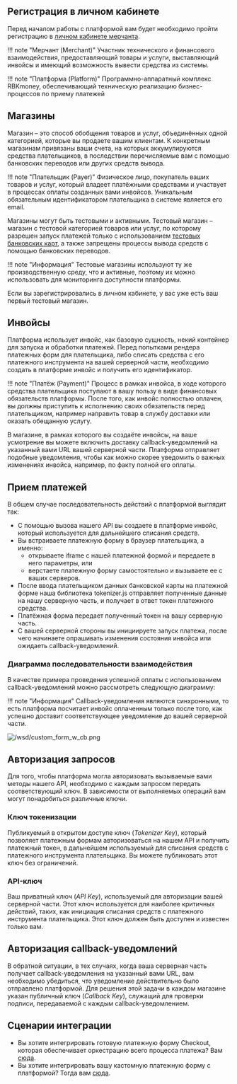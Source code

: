 ## Регистрация в личном кабинете

Перед началом работы с платформой вам будет необходимо пройти регистрацию в [личном кабинете мерчанта](https://dashboard.rbk.money/). 

!!! note "Мерчант (Merchant)"
    Участник технического и финансового взаимодействия, предоставляющий товары и услуги, выставляющий инвойсы и имеющий возможность вывести средства из системы.

!!! note "Платформа (Platform)"
    Программно-аппаратный комплекс RBKmoney, обеспечивающий техническую реализацию бизнес-процессов по приему платежей

## Магазины

Магазин – это способ обобщения товаров и услуг, объединённых одной категорией, которые вы продаете вашим клиентам. К конкретным магазинам привязаны ваши счета, на которых аккумулируются средства плательщиков, в последствии перечисляемые вам с помощью банковских переводов или других средств вывода.

!!! note "Плательщик (Payer)"
    Физическое лицо, покупатель ваших товаров и услуг, который владеет платёжными средствами и участвует в процессах оплаты созданных вами инвойсов. Уникальным обязательным идентификатором плательщика в системе является его email.

Магазины могут быть тестовыми и активными. Тестовый магазин – магазин с тестовой категорией товаров или услуг, по которому разрешен запуск платежей только с использованием [тестовых банковских карт](/integrations/testcards/), а также запрещены процессы вывода средств с помощью банковских переводов.

!!! note "Информация"
    Тестовые магазины используют ту же производственную среду, что и активные, поэтому их можно использовать для мониторинга доступности платформы.

Если вы зарегистрировались в личном кабинете, у вас уже есть ваш первый тестовый магазин.

## Инвойсы

Платформа использует инвойс, как базовую сущность, некий контейнер для запуска и обработки платежей. Перед попытками рендера платежных форм для плательщика, либо списать средства с его платежного инструмента на вашей серверной части, необходимо создать в платформе инвойс и получить его идентификатор.

!!! note "Платёж (Payment)"
    Процесс в рамках инвойса, в ходе которого средства плательщика поступают в вашу пользу в виде финансовых обязательств платформы. После того, как инвойс полностью оплачен, вы должны приступить к исполнению своих обязательств перед плательщиком, например направить товар в службу доставки или оказать обещанную услугу.

В магазине, в рамках которого вы создаёте инвойсы, на ваше усмотрение вы можете включить доставку callback-уведомлений на указанный вами URL вашей серверной части. Платформа отправляет подобные уведомления, чтобы как можно скорее уведомить о важных изменениях инвойса, например, по факту полной его оплаты.

## Прием платежей

В общем случае последовательность действий с платформой выглядит так:

- С помощью вызова нашего API вы создаете в платформе инвойс, который используется для дальнейшего списания средств.
- Вы встраиваете платежную форму в браузер плательщика, а именно:
    - открываете iframe с нашей платежной формой и передаете в него параметры, или
    - верстаете платежную форму самостоятельно и вызываете ее с ваших серверов.
- После ввода плательщиком данных банковской карты на платежной форме наша библиотека tokenizer.js отправляет полученные данные на нашу серверную часть, и получает в ответ токен платежного средства.
- Платёжная форма передает полученный токен на вашу серверную часть.
- С вашей серверной стороны вы инициируете запуск платежа, после чего начинаете опрашивать изменения состояния инвойса или ожидаеть callback-уведомлений.

### Диаграмма последовательности взаимодействия

В качестве примера проведения успешной оплаты с использованием callback-уведомлений можно рассмотреть следующую диаграмму:

!!! note "Информация"
    Callback-уведомления являются синхронными, то есть платформа посчитает инвойс оплаченным только после того, как успешно доставит соответствующее уведомление до вашей серверной части.

  ![/wsd/custom_form_w_cb.png](/wsd/custom_form_w_cb.png)

## Авторизация запросов

Для того, чтобы платформа могла авторизовать вызываемые вами методы нашего API, необходимо с каждым запросом передать соответствующий ключ. В зависимости от выполняемых операций вам могут понадобиться различные ключи.

### Ключ токенизации

Публикуемый в открытом доступе ключ (_Tokenizer Key_), который позволяет платежным формам авторизоваться на нашем API и получить платежный токен, в дальнейшем используемый для списания средств с платежного инструмента плательщика. Вы можете публиковать этот ключ без ограничений.

### API-ключ

Ваш приватный ключ (_API Key_), используемый для авторизации вашей серверной части. Этот ключ используется для наиболее критичных действий, таких, как инициация списания средств с платежного инструмента плательщика. Этот ключ должен быть доступен и известен только вам.

## Авторизация callback-уведомлений

В обратной ситуации, в тех случаях, когда ваша серверная часть получает callback-уведомления на указанный вами URL, вам необходимо убедиться, что уведомление действительно было отправлено платформой. Для решения этой задачи в каждом магазине указан публичный ключ (_Callback Key_), служащий для проверки подписи, передаваемой с каждым callback-уведомлением.

## Сценарии интеграции

- Вы хотите интегрировать готовую платежную форму Checkout, которая обеспечивает оркестрацию всего процесса платежа? Вам [сюда](/integrations/checkout).
- Вы хотите интегрировать вашу кастомную платежную форму с платформой? Тогда вам [сюда](/integrations/tokenizer).
